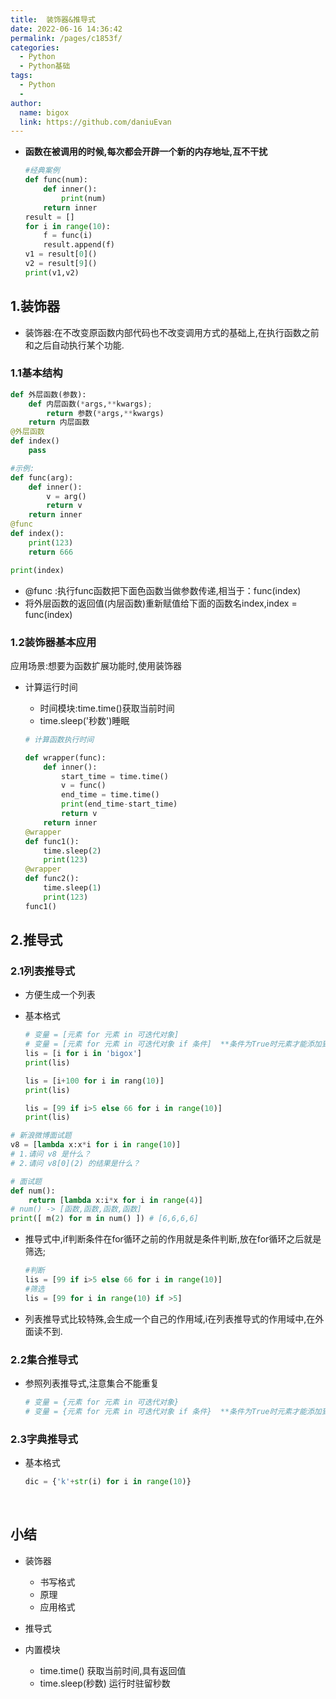 ```yaml
---
title:  装饰器&推导式
date: 2022-06-16 14:36:42
permalink: /pages/c1853f/
categories:
  - Python
  - Python基础
tags:
  - Python
  - 
author: 
  name: bigox
  link: https://github.com/daniuEvan
---
```

- **函数在被调用的时候,每次都会开辟一个新的内存地址,互不干扰**

  ```python
  #经典案例
  def func(num):
      def inner():
          print(num)
      return inner
  result = []
  for i in range(10):
      f = func(i)
      result.append(f)
  v1 = result[0]()
  v2 = result[9]()
  print(v1,v2)
  ```

## 1.装饰器

- 装饰器:在不改变原函数内部代码也不改变调用方式的基础上,在执行函数之前和之后自动执行某个功能.

### 1.1基本结构

```python
def 外层函数(参数):
    def 内层函数(*args,**kwargs);
    	return 参数(*args,**kwargs)
   	return 内层函数
@外层函数
def index()
	pass	
```

```python
#示例:
def func(arg):
    def inner():
        v = arg()
        return v 
    return inner 
@func
def index():
    print(123)
    return 666

print(index)
```

- @func  :执行func函数把下面色函数当做参数传递,相当于：func(index)
- 将外层函数的返回值(内层函数)重新赋值给下面的函数名index,index = func(index)

### 1.2装饰器基本应用

应用场景:想要为函数扩展功能时,使用装饰器

- 计算运行时间

  - 时间模块:time.time()获取当前时间
  - time.sleep('秒数')睡眠

  ```python
  # 计算函数执行时间
  
  def wrapper(func):
      def inner():
          start_time = time.time()
          v = func()
          end_time = time.time()
          print(end_time-start_time)
          return v
      return inner
  @wrapper
  def func1():
      time.sleep(2)
      print(123)
  @wrapper
  def func2():
      time.sleep(1)
      print(123)
  func1()
  ```

  

## 2.推导式

### 2.1列表推导式

- 方便生成一个列表

- 基本格式

  ```python
  # 变量 = [元素 for 元素 in 可迭代对象]
  # 变量 = [元素 for 元素 in 可迭代对象 if 条件]  **条件为True时元素才能添加到列表
  lis = [i for i in 'bigox']
  print(lis)
  
  lis = [i+100 for i in rang(10)]
  print(lis)
  
  lis = [99 if i>5 else 66 for i in range(10)]
  print(lis)
  ```


```python
# 新浪微博面试题
v8 = [lambda x:x*i for i in range(10)] 
# 1.请问 v8 是什么？
# 2.请问 v8[0](2) 的结果是什么？

# 面试题
def num():
    return [lambda x:i*x for i in range(4)]
# num() -> [函数,函数,函数,函数]
print([ m(2) for m in num() ]) # [6,6,6,6]
```

- 推导式中,if判断条件在for循环之前的作用就是条件判断,放在for循环之后就是筛选;

  ```python
  #判断
  lis = [99 if i>5 else 66 for i in range(10)]
  #筛选
  lis = [99 for i in range(10) if >5]
  ```

- 列表推导式比较特殊,会生成一个自己的作用域,i在列表推导式的作用域中,在外面读不到.

### 2.2集合推导式

- 参照列表推导式,注意集合不能重复

  ```python
  # 变量 = {元素 for 元素 in 可迭代对象}
  # 变量 = {元素 for 元素 in 可迭代对象 if 条件}  **条件为True时元素才能添加到列表
  ```


### 2.3字典推导式

- 基本格式

  ```python
  dic = {'k'+str(i) for i in range(10)}
  ```

​                              

## 小结

- 装饰器
  - 书写格式
  - 原理
  - 应用格式

- 推导式

- 内置模块
  - time.time() 获取当前时间,具有返回值
  - time.sleep(秒数) 运行时驻留秒数


